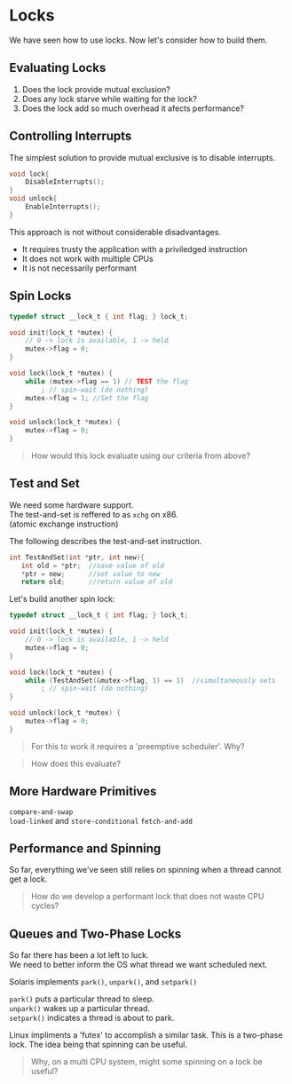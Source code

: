 Locks
=====

We have seen how to use locks.
Now let's consider how to build them.

Evaluating Locks
----------------

1. Does the lock provide mutual exclusion?
2. Does any lock starve while waiting for the lock?
3. Does the lock add so much overhead it afects performance?


Controlling Interrupts
----------------------

The simplest solution to provide mutual exclusive is to disable interrupts.  

```c
void lock{
    DisableInterrupts();
}
void unlock{
    EnableInterrupts();
}
```

This approach is not without considerable disadvantages.

- It requires trusty the application with a priviledged instruction
- It does not work with multiple CPUs
- It is not necessarily performant


Spin Locks
----------

```c
typedef struct __lock_t { int flag; } lock_t;

void init(lock_t *mutex) {
    // 0 -> lock is available, 1 -> held 
    mutex->flag = 0;
}

void lock(lock_t *mutex) {
    while (mutex->flag == 1) // TEST the flag
        ; // spin-wait (do nothing)
    mutex->flag = 1; //Set the flag
}

void unlock(lock_t *mutex) { 
    mutex->flag = 0;
}
```

> How would this lock evaluate using our criteria from above?


Test and Set
------------

We need some hardware support.  
The test-and-set is reffered to as `xchg` on x86.  
(atomic exchange instruction)  

The following describes the test-and-set instruction.  

```c
int TestAndSet(int *ptr, int new){
   int old = *ptr;  //save value of old
   *ptr = new;      //set value to new
   return old;      //return value of old
```

Let's build another spin lock:  

```c
typedef struct __lock_t { int flag; } lock_t;

void init(lock_t *mutex) {
    // 0 -> lock is available, 1 -> held 
    mutex->flag = 0;
}

void lock(lock_t *mutex) {
    while (TestAndSet(&mutex->flag, 1) == 1)  //simultaneously sets
        ; // spin-wait (do nothing)
}

void unlock(lock_t *mutex) { 
    mutex->flag = 0;
}
```

> For this to work it requires a 'preemptive scheduler'. Why?  

> How does this evaluate?


More Hardware Primitives
------------------------

`compare-and-swap`  
`load-linked` and `store-conditional`
`fetch-and-add`


Performance and Spinning
------------------------

So far, everything we've seen still relies on spinning when a thread cannot get a lock.

> How do we develop a performant lock that does not waste CPU cycles?


Queues and Two-Phase Locks
--------------------------

So far there has been a lot left to luck.  
We need to better inform the OS what thread we want scheduled next.  

Solaris implements `park()`, `unpark()`, and `setpark()`

`park()` puts a particular thread to sleep.  
`unpark()` wakes up a particular thread.  
`setpark()` indicates a thread is about to park.  


Linux impliments a 'futex' to accomplish a similar task.
This is a two-phase lock. The idea being that spinning can be useful.

> Why, on a multi CPU system, might some spinning on a lock be useful?
